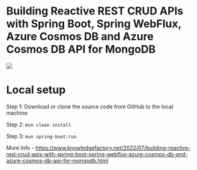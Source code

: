 # Building Reactive REST CRUD APIs with Spring Boot, Spring WebFlux, Azure Cosmos DB and Azure Cosmos DB API for MongoDB

<img src="https://blogger.googleusercontent.com/img/b/R29vZ2xl/AVvXsEiDg4CWRqB3vVbVtPUqHksMpGbBuIxInNlAU3OtrTbV7GAs1rPXfAcUpmWpiY6o_jL3BYsI_XMw0t-ZPXIQo5GyaCicwbSHP8FYU-c-dqTmQ4e6qVEfx4Fu2_8y-8k_XxnQOYgo1Ez53MOEPG424Nv-5OQRB5PTJgE30om4_1sKDNZmCyWGYexechQUFA/s701/Untitled%20Diagram.drawio.png" >

# Local setup

Step 1: Download or clone the source code from GitHub to the local machine

Step 2:  ```mvn clean install```

Step 3:  ```mvn spring-boot:run```

More Info - https://www.knowledgefactory.net/2022/07/building-reactive-rest-crud-apis-with-spring-boot-spring-webflux-azure-cosmos-db-and-azure-cosmos-db-api-for-mongodb.html




